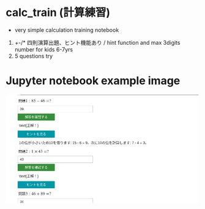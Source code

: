 # calc_train (計算練習)
- very simple calculation training notebook
1. +-/* 四則演算出題、ヒント機能あり / hint function and max 3digits number for kids 6-7yrs
2. 5 questions try

# Jupyter notebook example image

![Test Image 3](calcsample.png)

